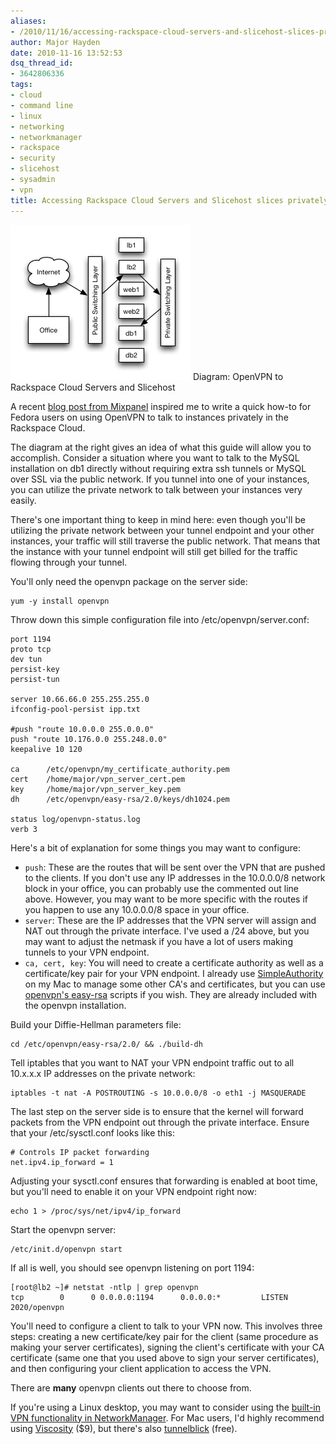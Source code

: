 ```yaml
---
aliases:
- /2010/11/16/accessing-rackspace-cloud-servers-and-slicehost-slices-privately-via-openvpn/
author: Major Hayden
date: 2010-11-16 13:52:53
dsq_thread_id:
- 3642806336
tags:
- cloud
- command line
- linux
- networking
- networkmanager
- rackspace
- security
- slicehost
- sysadmin
- vpn
title: Accessing Rackspace Cloud Servers and Slicehost slices privately via OpenVPN
---
```


![diagram] Diagram: OpenVPN to Rackspace Cloud Servers and Slicehost

A recent [blog post from Mixpanel][1] inspired me to write a quick how-to for Fedora users on using OpenVPN to talk to instances privately in the Rackspace Cloud.

The diagram at the right gives an idea of what this guide will allow you to accomplish. Consider a situation where you want to talk to the MySQL installation on db1 directly without requiring extra ssh tunnels or MySQL over SSL via the public network. If you tunnel into one of your instances, you can utilize the private network to talk between your instances very easily.

There's one important thing to keep in mind here: even though you'll be utilizing the private network between your tunnel endpoint and your other instances, your traffic will still traverse the public network. That means that the instance with your tunnel endpoint will still get billed for the traffic flowing through your tunnel.

You'll only need the openvpn package on the server side:

```
yum -y install openvpn
```

Throw down this simple configuration file into /etc/openvpn/server.conf:

```
port 1194
proto tcp
dev tun
persist-key
persist-tun

server 10.66.66.0 255.255.255.0
ifconfig-pool-persist ipp.txt

#push "route 10.0.0.0 255.0.0.0"
push "route 10.176.0.0 255.248.0.0"
keepalive 10 120

ca      /etc/openvpn/my_certificate_authority.pem
cert    /home/major/vpn_server_cert.pem
key     /home/major/vpn_server_key.pem
dh      /etc/openvpn/easy-rsa/2.0/keys/dh1024.pem

status log/openvpn-status.log
verb 3
```

Here's a bit of explanation for some things you may want to configure:

* `push`: These are the routes that will be sent over the VPN that are pushed to the clients. If you don't use any IP addresses in the 10.0.0.0/8 network block in your office, you can probably use the commented out line above. However, you may want to be more specific with the routes if you happen to use any 10.0.0.0/8 space in your office.
* `server`: These are the IP addresses that the VPN server will assign and NAT out through the private interface. I've used a /24 above, but you may want to adjust the netmask if you have a lot of users making tunnels to your VPN endpoint.
* `ca, cert, key`: You will need to create a certificate authority as well as a certificate/key pair for your VPN endpoint. I already use [SimpleAuthority][2] on my Mac to manage some other CA's and certificates, but you can use [openvpn's easy-rsa][3] scripts if you wish. They are already included with the openvpn installation.

Build your Diffie-Hellman parameters file:

```
cd /etc/openvpn/easy-rsa/2.0/ && ./build-dh
```

Tell iptables that you want to NAT your VPN endpoint traffic out to all 10.x.x.x IP addresses on the private network:

```
iptables -t nat -A POSTROUTING -s 10.0.0.0/8 -o eth1 -j MASQUERADE
```

The last step on the server side is to ensure that the kernel will forward packets from the VPN endpoint out through the private interface. Ensure that your /etc/sysctl.conf looks like this:

```
# Controls IP packet forwarding
net.ipv4.ip_forward = 1
```

Adjusting your sysctl.conf ensures that forwarding is enabled at boot time, but you'll need to enable it on your VPN endpoint right now:

```
echo 1 > /proc/sys/net/ipv4/ip_forward
```

Start the openvpn server:

```
/etc/init.d/openvpn start
```

If all is well, you should see openvpn listening on port 1194:

```
[root@lb2 ~]# netstat -ntlp | grep openvpn
tcp        0      0 0.0.0.0:1194      0.0.0.0:*         LISTEN      2020/openvpn
```

You'll need to configure a client to talk to your VPN now. This involves three steps: creating a new certificate/key pair for the client (same procedure as making your server certificates), signing the client's certificate with your CA certificate (same one that you used above to sign your server certificates), and then configuring your client application to access the VPN.

There are **many** openvpn clients out there to choose from.

If you're using a Linux desktop, you may want to consider using the [built-in VPN functionality in NetworkManager][4]. For Mac users, I'd highly recommend using [Viscosity][5] ($9), but there's also [tunnelblick][6] (free).

 [1]: http://code.mixpanel.com/openvpn-in-the-rackspace-cloud/
 [2]: http://simpleauthority.com/
 [3]: http://openvpn.net/index.php/open-source/documentation/miscellaneous/77-rsa-key-management.html
 [4]: http://geraner.typepad.com/blog/2009/10/how-to-create-an-openvpn-connect-in-linux-version-2.html
 [5]: http://www.thesparklabs.com/viscosity/
 [6]: http://code.google.com/p/tunnelblick/
 [diagram]: /wp-content/uploads/2010/11/openvpn-to-rackspace-cloud-diagram.png